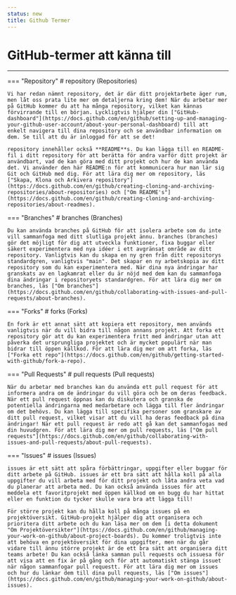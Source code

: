 ```yaml
---
status: new
title: Github Termer
---
```


# GitHub-termer att känna till
---

=== "Repository"
    # repository (Repositories)    

    Vi har redan nämnt repository, det är där ditt projektarbete äger rum, men låt oss prata lite mer om detaljerna kring dem! När du arbetar mer på GitHub kommer du att ha många repository, vilket kan kännas förvirrande till en början. Lyckligtvis hjälper din ["GitHub-dashboard"](https://docs.github.com/en/github/setting-up-and-managing-your-github-user-account/about-your-personal-dashboard) till att enkelt navigera till dina repository och se användbar information om dem. Se till att du är inloggad för att se det!

    repository innehåller också **README**s. Du kan lägga till en README-fil i ditt repository för att berätta för andra varför ditt projekt är användbart, vad de kan göra med ditt projekt och hur de kan använda det. Vi använder den här README:n för att kommunicera hur man lär sig Git och GitHub med dig. För att lära dig mer om repository, läs ["Skapa, Klona och Arkivera repository"](https://docs.github.com/en/github/creating-cloning-and-archiving-repositories/about-repositories) och ["Om README's"](https://docs.github.com/en/github/creating-cloning-and-archiving-repositories/about-readmes).

=== "Branches"
    # branches (Branches)

    Du kan använda branches på GitHub för att isolera arbete som du inte vill sammanfoga med ditt slutliga projekt ännu. branches (branches) gör det möjligt för dig att utveckla funktioner, fixa buggar eller säkert experimentera med nya idéer i ett avgränsat område av ditt repository. Vanligtvis kan du skapa en ny gren från ditt repositorys standardgren, vanligtvis "main". Det skapar en ny arbetskopia av ditt repository som du kan experimentera med. När dina nya ändringar har granskats av en lagkamrat eller du är nöjd med dem kan du sammanfoga dina ändringar i repositoryets standardgren. För att lära dig mer om branches, läs ["Om branches"](https://docs.github.com/en/github/collaborating-with-issues-and-pull-requests/about-branches).

=== "Forks"
    # forks (Forks)

    En fork är ett annat sätt att kopiera ett repository, men används vanligtvis när du vill bidra till någon annans projekt. Att forka ett repository gör att du kan experimentera fritt med ändringar utan att påverka det ursprungliga projektet och är mycket populärt när man bidrar till öppen källkod. För att lära dig mer om att forka, läs ["Forka ett repo"](https://docs.github.com/en/github/getting-started-with-github/fork-a-repo).

=== "Pull Requests"
    # pull requests (Pull requests)

    När du arbetar med branches kan du använda ett pull request för att informera andra om de ändringar du vill göra och be om deras feedback. När ett pull request öppnas kan du diskutera och granska de potentiella ändringarna med medarbetare och lägga till fler ändringar om det behövs. Du kan lägga till specifika personer som granskare av ditt pull request, vilket visar att du vill ha deras feedback på dina ändringar! När ett pull request är redo att gå kan det sammanfogas med din huvudgren. För att lära dig mer om pull requests, läs ["Om pull requests"](https://docs.github.com/en/github/collaborating-with-issues-and-pull-requests/about-pull-requests).

=== "Issues"
    # issues (Issues)

    issues är ett sätt att spåra förbättringar, uppgifter eller buggar för ditt arbete på GitHub. issues är ett bra sätt att hålla koll på alla uppgifter du vill arbeta med för ditt projekt och låta andra veta vad du planerar att arbeta med. Du kan också använda issues för att meddela ett favoritprojekt med öppen källkod om en bugg du har hittat eller en funktion du tycker skulle vara bra att lägga till!

    För större projekt kan du hålla koll på många issues på en projektöversikt. GitHub-projekt hjälper dig att organisera och prioritera ditt arbete och du kan läsa mer om dem [i detta dokument "Om Projektöversikter"](https://docs.github.com/en/github/managing-your-work-on-github/about-project-boards). Du kommer troligtvis inte att behöva en projektöversikt för dina uppgifter, men när du går vidare till ännu större projekt är de ett bra sätt att organisera ditt teams arbete! Du kan också länka samman pull requests och issuesa för att visa att en fix är på gång och för att automatiskt stänga issuet när någon sammanfogar pull requestt. För att lära dig mer om issues och hur du länkar dem till dina pull requests, läs ["Om issues"](https://docs.github.com/en/github/managing-your-work-on-github/about-issues).